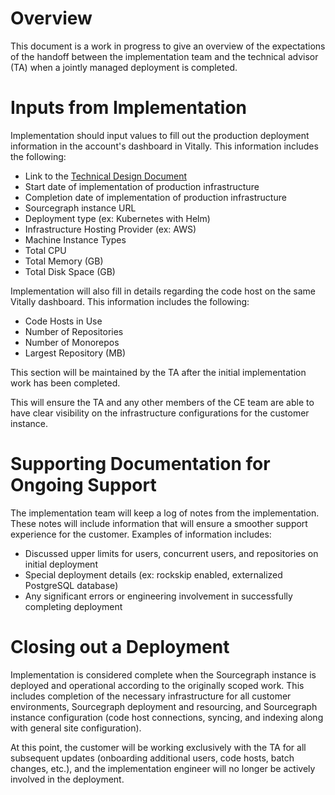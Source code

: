 # Overview

This document is a work in progress to give an overview of the expectations of the handoff between the implementation team and the technical advisor (TA) when a jointly managed deployment is completed.

# Inputs from Implementation

Implementation should input values to fill out the production deployment information in the account's dashboard in Vitally. This information includes the following:

- Link to the [Technical Design Document](https://docs.google.com/document/d/1vjETRXdUtLSTRrnMAuN6aEbR_Xx0qHacONrnI0zoPyc)
- Start date of implementation of production infrastructure
- Completion date of implementation of production infrastructure
- Sourcegraph instance URL
- Deployment type (ex: Kubernetes with Helm)
- Infrastructure Hosting Provider (ex: AWS)
- Machine Instance Types
- Total CPU
- Total Memory (GB)
- Total Disk Space (GB)

Implementation will also fill in details regarding the code host on the same Vitally dashboard. This information includes the following:

- Code Hosts in Use
- Number of Repositories
- Number of Monorepos
- Largest Repository (MB)

This section will be maintained by the TA after the initial implementation work has been completed.

This will ensure the TA and any other members of the CE team are able to have clear visibility on the infrastructure configurations for the customer instance.

# Supporting Documentation for Ongoing Support

The implementation team will keep a log of notes from the implementation. These notes will include information that will ensure a smoother support experience for the customer. Examples of information includes:

- Discussed upper limits for users, concurrent users, and repositories on initial deployment
- Special deployment details (ex: rockskip enabled, externalized PostgreSQL database)
- Any significant errors or engineering involvement in successfully completing deployment

# Closing out a Deployment

Implementation is considered complete when the Sourcegraph instance is deployed and operational according to the originally scoped work. This includes completion of the necessary infrastructure for all customer environments, Sourcegraph deployment and resourcing, and Sourcegraph instance configuration (code host connections, syncing, and indexing along with general site configuration).

At this point, the customer will be working exclusively with the TA for all subsequent updates (onboarding additional users, code hosts, batch changes, etc.), and the implementation engineer will no longer be actively involved in the deployment.

